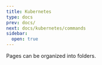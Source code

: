 ```yaml
---
title: Kubernetes
type: docs
prev: docs/
next: docs/kubernetes/commands
sidebar:
  open: true
---
```


Pages can be organized into folders.
